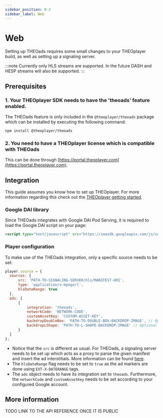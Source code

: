 ```yaml
---
sidebar_position: 0.2
sidebar_label: Web
---
```


# Web

Setting up THEOads requires some small changes to your THEOplayer build, as well as setting up a signaling server.

:::note
Currently only HLS streams are supported. In the future DASH and HESP streams will also be supported.
:::

## Prerequisites

### 1. Your THEOplayer SDK needs to have the 'theoads' feature enabled.

The THEOads feature is only included in the `@theoplayer/theoads` package which can be installed by executing the following command:

``` bash
npm install @theoplayer/theoads
```

### 2. You need to have a THEOplayer license which is compatible with THEOads

This can be done through [https://portal.theoplayer.com](https://portal.theoplayer.com).


## Integration

This guide assumes you know how to set up THEOplayer. For more information regarding this check out the [THEOplayer getting started](/theoplayer/getting-started/sdks/web/getting-started/).

### Google DAI library

Since THEOads integrates with Google DAI Pod Serving, it is required to load the Google DAI script on your page:

```html
<script type="text/javascript" src="https://imasdk.googleapis.com/js/sdkloader/ima3_dai.js"></script>
```

### Player configuration

To make use of the THEOads integration, only a specific source needs to be set:

```javascript
player.source = {
  sources: {
      src: 'PATH-TO-SIGNALING-SERVER/hls/MANIFEST-URI',
      type: 'application/x-mpegurl',
      hlsDateRange: true
  },
  ads: [
      {
          integration: 'theoads',
          networkCode: 'NETWORK-CODE',
          customAssetKey: 'CUSTOM-ASSET-KEY',
          backdropDoubleBox: 'PATH-TO-DOUBLE-BOX-BACKDROP-IMAGE', // Optional
          backdropLShape: 'PATH-TO-L-SHAPE-BACKDROP-IMAGE' // Optional
      }
  ]
};
```

- Notice that the `src` is different as usual. For THEOads, a signaling server needs to be set up which acts as a proxy to parse the given manifest and insert the ad interstitials.
More information can be found [here](#signaling-server).
- The `hlsDateRange` flag needs to be set to `true` as the ad markers are done using `EXT-X-DATERANGE` tags.
- The `ads` object needs to have its integration set to `theoads`. Furthermore, the `networkCode` and `customAssetKey` needs to be set according to your configured Google account.


## More information

TODO LINK TO THE API REFERENCE ONCE IT IS PUBLIC
